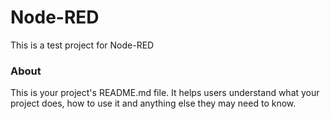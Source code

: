 Node-RED
========

This is a test project for Node-RED

### About

This is your project's README.md file. It helps users understand what your
project does, how to use it and anything else they may need to know.